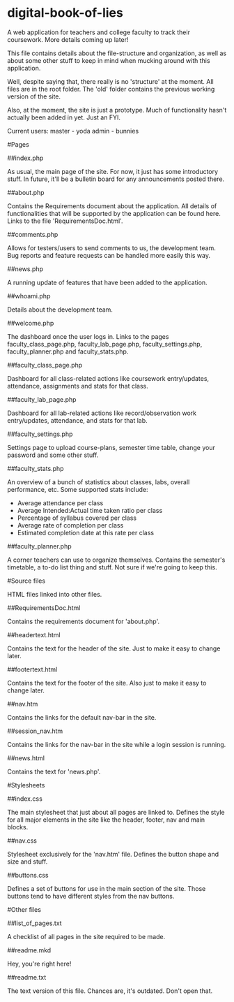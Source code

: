 # digital-book-of-lies
A web application for teachers and college faculty to track their coursework.
More details coming up later!


This file contains details about the file-structure and organization, as well as about some other stuff to keep in mind when mucking around with this application.

Well, despite saying that, there really is no 'structure' at the moment. All files are in the root folder. The 'old' folder contains the previous working version of the site.

Also, at the moment, the site is just a prototype. Much of functionality hasn't actually been added in yet. Just an FYI.

Current users: master - yoda
admin - bunnies


#Pages

##index.php

As usual, the main page of the site. For now, it just has some introductory stuff. In future, it'll be a bulletin board for any announcements posted there.

##about.php

Contains the Requirements document about the application. All details of functionalities that will be supported by the application can be found here. Links to the file 'RequirementsDoc.html'.

##comments.php

Allows for testers/users to send comments to us, the development team. Bug reports and feature requests can be handled more easily this way.

##news.php

A running update of features that have been added to the application.

##whoami.php

Details about the development team.

##welcome.php

The dashboard once the user logs in. Links to the pages faculty_class_page.php, faculty_lab_page.php, faculty_settings.php, faculty_planner.php and faculty_stats.php.

##faculty_class_page.php

Dashboard for all class-related actions like coursework entry/updates, attendance, assignments and stats for that class.

##faculty_lab_page.php

Dashboard for all lab-related actions like record/observation work entry/updates, attendance, and stats for that lab.

##faculty_settings.php

Settings page to upload course-plans, semester time table, change your password and some other stuff.

##faculty_stats.php

An overview of a bunch of statistics about classes, labs, overall performance, etc.
Some supported stats include:
+ Average attendance per class
+ Average Intended:Actual time taken ratio per class
+ Percentage of syllabus covered per class
+ Average rate of completion per class
+ Estimated completion date at this rate per class

##faculty_planner.php

A corner teachers can use to organize themselves. Contains the semester's timetable, a to-do list thing and stuff. Not sure if we're going to keep this.

#Source files

HTML files linked into other files.

##RequirementsDoc.html

Contains the requirements document for 'about.php'.

##headertext.html

Contains the text for the header of the site. Just to make it easy to change later.

##footertext.html

Contains the text for the footer of the site. Also just to make it easy to change later.

##nav.htm

Contains the links for the default nav-bar in the site.

##session_nav.htm

Contains the links for the nav-bar in the site while a login session is running.

##news.html

Contains the text for 'news.php'.

#Stylesheets

##index.css

The main stylesheet that just about all pages are linked to. Defines the style for all major elements in the site like the header, footer, nav and main blocks.

##nav.css

Stylesheet exclusively for the 'nav.htm' file. Defines the button shape and size and stuff.

##buttons.css

Defines a set of buttons for use in the main section of the site. Those buttons tend to have different styles from the nav buttons.

#Other files

##list_of_pages.txt

A checklist of all pages in the site required to be made.

##readme.mkd

Hey, you're right here!

##readme.txt

The text version of this file. Chances are, it's outdated. Don't open that.